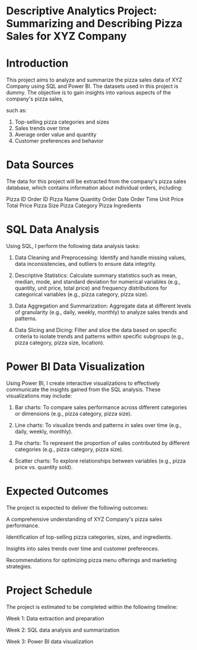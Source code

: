 # Descriptive Analytics Project: Summarizing and Describing Pizza Sales for XYZ Company
    
# Introduction
This project aims to analyze and summarize the pizza sales data of XYZ Company using SQL and Power BI. The datasets used in this project is dummy. The objective is to gain insights into various aspects of the company's pizza sales, 

such as:
1. Top-selling pizza categories and sizes
2. Sales trends over time
3. Average order value and quantity
4. Customer preferences and behavior

# Data Sources
The data for this project will be extracted from the company's pizza sales database, which contains information about individual orders, including:

Pizza ID
Order ID
Pizza Name
Quantity
Order Date
Order Time
Unit Price
Total Price
Pizza Size
Pizza Category
Pizza Ingredients

# SQL Data Analysis
Using SQL, I perform the following data analysis tasks:

1. Data Cleaning and Preprocessing: Identify and handle missing values, data inconsistencies, and outliers to ensure data integrity.

2. Descriptive Statistics: Calculate summary statistics such as mean, median, mode, and standard deviation for numerical variables (e.g., quantity, unit price, total price) and frequency distributions for categorical variables (e.g., pizza category, pizza size).

3. Data Aggregation and Summarization: Aggregate data at different levels of granularity (e.g., daily, weekly, monthly) to analyze sales trends and patterns.

4. Data Slicing and Dicing: Filter and slice the data based on specific criteria to isolate trends and patterns within specific subgroups (e.g., pizza category, pizza size, location).

# Power BI Data Visualization
Using Power BI, I create interactive visualizations to effectively communicate the insights gained from the SQL analysis. These visualizations may include:

1. Bar charts: To compare sales performance across different categories or dimensions (e.g., pizza category, pizza size).

2. Line charts: To visualize trends and patterns in sales over time (e.g., daily, weekly, monthly).

3. Pie charts: To represent the proportion of sales contributed by different categories (e.g., pizza category, pizza size).

4. Scatter charts: To explore relationships between variables (e.g., pizza price vs. quantity sold).

# Expected Outcomes
The project is expected to deliver the following outcomes:

A comprehensive understanding of XYZ Company's pizza sales performance.

Identification of top-selling pizza categories, sizes, and ingredients.

Insights into sales trends over time and customer preferences.

Recommendations for optimizing pizza menu offerings and marketing strategies.

# Project Schedule
The project is estimated to be completed within the following timeline:

Week 1: Data extraction and preparation

Week 2: SQL data analysis and summarization

Week 3: Power BI data visualization



